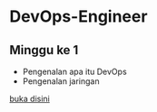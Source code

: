 # DevOps-Engineer
## Minggu ke 1
- Pengenalan apa itu DevOps
- Pengenalan jaringan

[buka disini](week-1/README.md)
